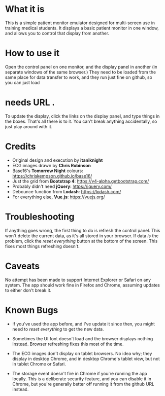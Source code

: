 # What it is

This is a simple patient monitor emulator designed for multi-screen use in training medical students. It displays a basic patient monitor in one window, and allows you to control that display from another.

# How to use it

Open the control panel on one monitor, and the display panel in another (in separate windows of the same browser.) They need to be loaded from the same place for data transfer to work, and they run just fine on github, so you can just load 
# needs URL .

To update the display, click the links on the display panel, and type things in the boxes. That's all there is to it. You can't break anything accidentally, so just play around with it.

# Credits

- Original design and execution by **itaniknight**
- ECG images drawn by **Chris Robinson**
- Base16's **Tomorrow Night** colours: https://chriskempson.github.io/base16/
- Just the grid from **Bootstrap 4**: https://v4-alpha.getbootstrap.com/
- Probably didn't need **jQuery**: https://jquery.com/
- Debounce function from **Lodash**: https://lodash.com/
- For everything else, **Vue.js**: https://vuejs.org/

# Troubleshooting

If anything goes wrong, the first thing to do is refresh the control panel. This won't delete the current data, as it's all stored in your browser. If data _is_ the problem, click the _reset everything_ button at the bottom of the screen. This fixes most things refreshing doesn't.

# Caveats

No attempt has been made to support Internet Explorer or Safari on any system. The app should work fine in Firefox and Chrome, assuming updates to either don't break it.

# Known Bugs

- If you've used the app before, and I've update it since then, you might need to _reset everything_ to get the new data.

- Sometimes the UI font doesn't load and the browser displays nothing instead. Browser refreshing fixes this most of the time.

- The ECG images don't display on tablet browsers. No idea why; they display in desktop Chrome, and in desktop Chrome's tablet view, but not in tablet Chrome or Safari.

- The storage event doesn't fire in Chrome if you're running the app locally. This is a deliberate security feature, and you can disable it in Chrome, but you're generally better off running it from the github URL instead.
